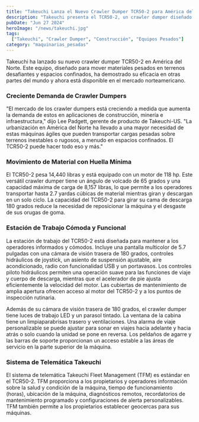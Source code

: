 ```yaml
---
title: "Takeuchi Lanza el Nuevo Crawler Dumper TCR50-2 para América del Norte"
description: "Takeuchi presenta el TCR50-2, un crawler dumper diseñado para manejar terrenos difíciles y espacios confinados, ideal para aplicaciones en construcción, minería e infraestructura."
pubDate: "Jun 27 2024"
heroImage: "/news/takeuchi.jpg"
tags:
  ["Takeuchi", "Crawler Dumper", "Construcción", "Equipos Pesados"]
category: "maquinarias_pesadas"
---
```


Takeuchi ha lanzado su nuevo crawler dumper TCR50-2 en América del Norte. Este equipo, diseñado para mover materiales pesados en terrenos desafiantes y espacios confinados, ha demostrado su eficacia en otras partes del mundo y ahora está disponible en el mercado norteamericano.

### Creciente Demanda de Crawler Dumpers

"El mercado de los crawler dumpers está creciendo a medida que aumenta la demanda de estos en aplicaciones de construcción, minería e infraestructura," dijo Lee Padgett, gerente de producto de Takeuchi-US. "La urbanización en América del Norte ha llevado a una mayor necesidad de estas máquinas ágiles que pueden transportar cargas pesadas sobre terrenos inestables o rugosos, a menudo en espacios confinados. El TCR50-2 puede hacer todo eso y más."

### Movimiento de Material con Huella Mínima

El TCR50-2 pesa 14,440 libras y está equipado con un motor de 118 hp. Este versátil crawler dumper tiene un ángulo de volcado de 65 grados y una capacidad máxima de carga de 8,157 libras, lo que permite a los operadores transportar hasta 2.7 yardas cúbicas de material mientras giran y descargan en un solo ciclo. La capacidad del TCR50-2 para girar su cama de descarga 180 grados reduce la necesidad de reposicionar la máquina y el desgaste de sus orugas de goma.

### Estación de Trabajo Cómoda y Funcional

La estación de trabajo del TCR50-2 está diseñada para mantener a los operadores informados y cómodos. Incluye una pantalla multicolor de 5.7 pulgadas con una cámara de visión trasera de 180 grados, controles hidráulicos de joystick, un asiento de suspensión ajustable, aire acondicionado, radio con funcionalidad USB y un portavasos. Los controles piloto hidráulicos permiten una operación suave para las funciones de viaje y cuerpo de descarga, mientras que el acelerador de pie ajusta eficientemente la velocidad del motor. Las cubiertas de mantenimiento de amplia apertura ofrecen acceso al motor del TCR50-2 y a los puntos de inspección rutinaria.

Además de su cámara de visión trasera de 180 grados, el crawler dumper tiene luces de trabajo LED y un parasol tintado. La ventana de la cabina tiene un limpiaparabrisas trasero y ventilaciones. Una alarma de viaje personalizable se puede ajustar para sonar en viajes hacia adelante y hacia atrás o solo cuando la unidad se pone en reversa. Los peldaños de agarre y las barras de soporte proporcionan un acceso estable a las áreas de servicio en la parte superior de la máquina.

### Sistema de Telemática Takeuchi

El sistema de telemática Takeuchi Fleet Management (TFM) es estándar en el TCR50-2. TFM proporciona a los propietarios y operadores información sobre la salud y condición de la máquina, tiempo de funcionamiento (horas), ubicación de la máquina, diagnósticos remotos, recordatorios de mantenimiento programado y configuraciones de alerta personalizables. TFM también permite a los propietarios establecer geocercas para sus máquinas.
